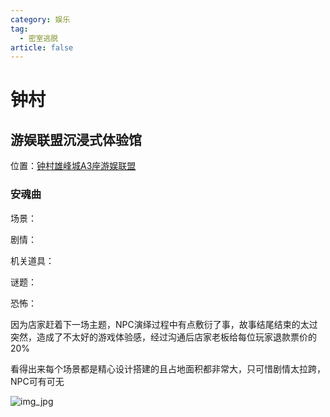 ```yaml
---
category: 娱乐
tag:
  - 密室逃脱
article: false
---
```


# 钟村

## 游娱联盟沉浸式体验馆

<span class="icon iconfont icon-locate"></span> 位置：<a href="https://ditu.amap.com/place/B0G2AK3JQM" target="_blank">钟村雄峰城A3座游娱联盟</a>

### 安魂曲

<div><p>场景：<el-rate model-value="4" disabled /></p></div>

<div><p>剧情：<el-rate model-value="0.5" disabled /></p></div>

<div><p>机关道具：<el-rate model-value="3" disabled /></p></div>

<div><p>谜题：<el-rate model-value="1.5" disabled /></p></div>

<div><p>恐怖：<el-rate model-value="0" disabled /></p></div>

因为店家赶着下一场主题，NPC演绎过程中有点敷衍了事，故事结尾结束的太过突然，造成了不太好的游戏体验感，经过沟通后店家老板给每位玩家退款票价的20%

看得出来每个场景都是精心设计搭建的且占地面积都非常大，只可惜剧情太拉跨，NPC可有可无

![img_jpg](https://img.sherry4869.com/Blog/life/play/guangzhou/RoomEscape/py/yylm/img.jpg)